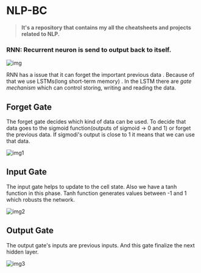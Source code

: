 # NLP-BC
>**It's a repository that contains my all the cheatsheets and projects related to NLP.**


### RNN: Recurrent neuron is send to output back to itself.

![img](https://snipboard.io/6gSnJ1.jpg)


RNN has a issue that it can forget the important previous data . Because of that we use LSTMs(long short-term memory) . In the LSTM there are  _gate mechanism_ which can control storing, writing and reading the data. 
## Forget Gate
The forget gate decides which kind of data can be used. To decide that data goes to the sigmoid function(outputs of sigmoid -> 0 and 1) or forget the previous data. If sigmodi's output is close to 1 it means that we can use that data.

![img1](https://snipboard.io/UVl0aL.jpg)

## Input Gate
The input gate helps to update to the cell state. Also we have a tanh function in this phase. Tanh function generates values between -1 and 1 which robusts the network.

![img2](https://snipboard.io/GhtrHd.jpg)

## Output Gate
The output gate's inputs are previous inputs. And this gate finalize the next hidden layer.

![img3](https://snipboard.io/WlH0R3.jpg)
